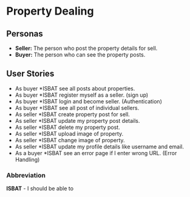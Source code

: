 # Property Dealing

## Personas
- **Seller:** The person who post the property details for sell.
- **Buyer:** The person who can see the property posts.

## User Stories
- As buyer *ISBAT see all posts about properties.
- As buyer *ISBAT register myself as a seller. (sign up)
- As buyer *ISBAT login and become seller. (Authentication)
- As buyer *ISBAT see all post of individual sellers.
- As seller *ISBAT create property post for sell.
- As seller *ISBAT update my property post details.
- As seller *ISBAT delete my property post.
- As seller *ISBAT upload image of property.
- As seller *ISBAT change image of property.
- As seller *ISBAT update my profile details like username and email.
- As a buyer *ISBAT see an error page if I enter wrong URL. (Error Handling)

### Abbreviation
**ISBAT** - I should be able to
